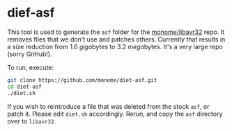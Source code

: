 # dief-asf

This tool is used to generate the `asf` folder for the [monome/libavr32][] repo. It removes files that we don't use and patches others. Currently that results in a size reduction from 1.6 *giga*bytes to 3.2 *mega*bytes. It's a very large repo (sorry GitHub!).

To run, execute:

```sh
git clone https://github.com/monome/diet-asf.git
cd diet-asf
./diet.sh
```

If you wish to reintroduce a file that was deleted from the stock `asf`, or patch it. Please edit `diet.sh` accordingly. Rerun, and copy the `asf` directory over to `libavr32`.

[monome/libavr32]: https://github.com/monome/libavr32:w
